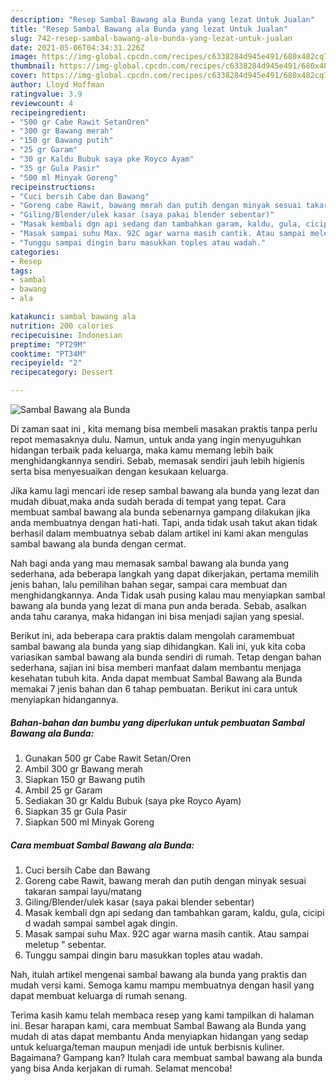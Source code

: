 ```yaml
---
description: "Resep Sambal Bawang ala Bunda yang lezat Untuk Jualan"
title: "Resep Sambal Bawang ala Bunda yang lezat Untuk Jualan"
slug: 742-resep-sambal-bawang-ala-bunda-yang-lezat-untuk-jualan
date: 2021-05-06T04:34:31.226Z
image: https://img-global.cpcdn.com/recipes/c6338284d945e491/680x482cq70/sambal-bawang-ala-bunda-foto-resep-utama.jpg
thumbnail: https://img-global.cpcdn.com/recipes/c6338284d945e491/680x482cq70/sambal-bawang-ala-bunda-foto-resep-utama.jpg
cover: https://img-global.cpcdn.com/recipes/c6338284d945e491/680x482cq70/sambal-bawang-ala-bunda-foto-resep-utama.jpg
author: Lloyd Hoffman
ratingvalue: 3.9
reviewcount: 4
recipeingredient:
- "500 gr Cabe Rawit SetanOren"
- "300 gr Bawang merah"
- "150 gr Bawang putih"
- "25 gr Garam"
- "30 gr Kaldu Bubuk saya pke Royco Ayam"
- "35 gr Gula Pasir"
- "500 ml Minyak Goreng"
recipeinstructions:
- "Cuci bersih Cabe dan Bawang"
- "Goreng cabe Rawit, bawang merah dan putih dengan minyak sesuai takaran sampai layu/matang"
- "Giling/Blender/ulek kasar (saya pakai blender sebentar)"
- "Masak kembali dgn api sedang dan tambahkan garam, kaldu, gula, cicipi d wadah sampai sambel agak dingin."
- "Masak sampai suhu Max. 92C agar warna masih cantik. Atau sampai meletup &#34; sebentar."
- "Tunggu sampai dingin baru masukkan toples atau wadah."
categories:
- Resep
tags:
- sambal
- bawang
- ala

katakunci: sambal bawang ala 
nutrition: 200 calories
recipecuisine: Indonesian
preptime: "PT29M"
cooktime: "PT34M"
recipeyield: "2"
recipecategory: Dessert

---
```



![Sambal Bawang ala Bunda](https://img-global.cpcdn.com/recipes/c6338284d945e491/680x482cq70/sambal-bawang-ala-bunda-foto-resep-utama.jpg)

Di zaman  saat ini , kita memang bisa membeli masakan praktis tanpa perlu repot memasaknya dulu. Namun, untuk anda yang ingin menyuguhkan hidangan terbaik pada keluarga, maka kamu memang lebih baik menghidangkannya sendiri. Sebab, memasak sendiri jauh lebih higienis serta bisa menyesuaikan dengan kesukaan keluarga.

Jika kamu lagi mencari ide resep sambal bawang ala bunda yang lezat dan mudah dibuat,maka anda sudah berada di tempat yang tepat. Cara membuat sambal bawang ala bunda  sebenarnya gampang dilakukan jika anda membuatnya dengan hati-hati. Tapi, anda tidak usah takut akan tidak berhasil dalam membuatnya 
sebab dalam artikel ini kami akan mengulas sambal bawang ala bunda dengan cermat.  



Nah bagi anda yang mau memasak sambal bawang ala bunda yang sederhana, ada beberapa langkah yang dapat dikerjakan, pertama memilih jenis bahan, lalu pemilihan bahan segar, sampai cara membuat dan menghidangkannya. Anda Tidak usah pusing kalau mau menyiapkan sambal bawang ala bunda yang lezat di mana pun anda berada. Sebab, asalkan anda  tahu caranya, maka hidangan ini bisa menjadi sajian yang spesial.

Berikut ini, ada beberapa cara praktis  dalam mengolah caramembuat sambal bawang ala bunda yang siap dihidangkan. Kali ini, yuk kita coba variasikan sambal bawang ala bunda sendiri di rumah. Tetap dengan bahan sederhana, sajian ini bisa memberi manfaat dalam membantu menjaga kesehatan tubuh kita. Anda dapat membuat Sambal Bawang ala Bunda memakai 7 jenis bahan dan 6 tahap pembuatan. Berikut ini cara untuk menyiapkan hidangannya.

<!--inarticleads1-->

##### Bahan-bahan dan bumbu yang diperlukan untuk pembuatan Sambal Bawang ala Bunda:

1. Gunakan 500 gr Cabe Rawit Setan/Oren
1. Ambil 300 gr Bawang merah
1. Siapkan 150 gr Bawang putih
1. Ambil 25 gr Garam
1. Sediakan 30 gr Kaldu Bubuk (saya pke Royco Ayam)
1. Siapkan 35 gr Gula Pasir
1. Siapkan 500 ml Minyak Goreng




<!--inarticleads2-->

##### Cara membuat Sambal Bawang ala Bunda:

1. Cuci bersih Cabe dan Bawang
1. Goreng cabe Rawit, bawang merah dan putih dengan minyak sesuai takaran sampai layu/matang
1. Giling/Blender/ulek kasar (saya pakai blender sebentar)
1. Masak kembali dgn api sedang dan tambahkan garam, kaldu, gula, cicipi d wadah sampai sambel agak dingin.
1. Masak sampai suhu Max. 92C agar warna masih cantik. Atau sampai meletup &#34; sebentar.
1. Tunggu sampai dingin baru masukkan toples atau wadah.




Nah, itulah artikel mengenai  sambal bawang ala bunda  yang praktis dan mudah versi kami. Semoga kamu mampu membuatnya dengan hasil yang dapat membuat keluarga di rumah senang. 

Terima kasih kamu telah membaca resep yang kami tampilkan di halaman ini. Besar harapan kami, cara membuat  Sambal Bawang ala Bunda yang mudah di atas dapat membantu Anda menyiapkan hidangan yang sedap untuk keluarga/teman maupun menjadi ide untuk berbisnis kuliner. Bagaimana? Gampang kan? Itulah cara membuat sambal bawang ala bunda yang bisa Anda kerjakan di rumah. Selamat mencoba!

